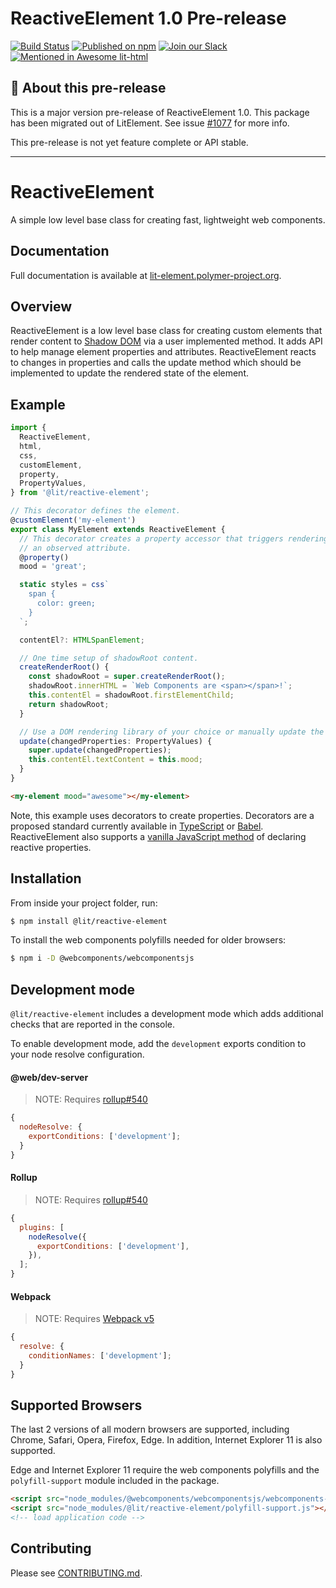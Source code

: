 # ReactiveElement 1.0 Pre-release

[![Build Status](https://github.com/polymer/lit-html/workflows/Tests/badge.svg?branch=lit-next)](https://github.com/Polymer/lit-html/actions?query=workflow%3ATests)
[![Published on npm](https://img.shields.io/npm/v/lit-element/next-major)](https://www.npmjs.com/package/lit-html)
[![Join our Slack](https://img.shields.io/badge/slack-join%20chat-4a154b.svg)](https://www.polymer-project.org/slack-invite)
[![Mentioned in Awesome lit-html](https://awesome.re/mentioned-badge.svg)](https://github.com/web-padawan/awesome-lit-html)

## 🚨 About this pre-release

This is a major version pre-release of ReactiveElement 1.0. This package
has been migrated out of LitElement. See issue
[#1077](https://github.com/Polymer/lit-element/issues/1077) for more info.

This pre-release is not yet feature complete or API stable.

<hr>

# ReactiveElement

A simple low level base class for creating fast, lightweight web components.

## Documentation

Full documentation is available at [lit-element.polymer-project.org](https://lit-element.polymer-project.org).

## Overview

ReactiveElement is a low level base class for creating custom elements that
render content to [Shadow DOM](https://developer.mozilla.org/en-US/docs/Web/Web_Components/Using_shadow_DOM)
via a user implemented method. It adds API to help manage element properties and
attributes. ReactiveElement reacts to changes in properties and calls the update
method which should be implemented to update the rendered state of the element.

## Example

```ts
import {
  ReactiveElement,
  html,
  css,
  customElement,
  property,
  PropertyValues,
} from '@lit/reactive-element';

// This decorator defines the element.
@customElement('my-element')
export class MyElement extends ReactiveElement {
  // This decorator creates a property accessor that triggers rendering and
  // an observed attribute.
  @property()
  mood = 'great';

  static styles = css`
    span {
      color: green;
    }
  `;

  contentEl?: HTMLSpanElement;

  // One time setup of shadowRoot content.
  createRenderRoot() {
    const shadowRoot = super.createRenderRoot();
    shadowRoot.innerHTML = `Web Components are <span></span>!`;
    this.contentEl = shadowRoot.firstElementChild;
    return shadowRoot;
  }

  // Use a DOM rendering library of your choice or manually update the DOM.
  update(changedProperties: PropertyValues) {
    super.update(changedProperties);
    this.contentEl.textContent = this.mood;
  }
}
```

```html
<my-element mood="awesome"></my-element>
```

Note, this example uses decorators to create properties. Decorators are a proposed
standard currently available in [TypeScript](https://www.typescriptlang.org/) or [Babel](https://babeljs.io/docs/en/babel-plugin-proposal-decorators). ReactiveElement also supports a [vanilla JavaScript method](https://lit-element.polymer-project.org/guide/properties#declare) of declaring reactive properties.

## Installation

From inside your project folder, run:

```bash
$ npm install @lit/reactive-element
```

To install the web components polyfills needed for older browsers:

```bash
$ npm i -D @webcomponents/webcomponentsjs
```

## Development mode

`@lit/reactive-element` includes a development mode which adds additional checks that are
reported in the console.

To enable development mode, add the `development` exports condition to your node
resolve configuration.

#### @web/dev-server

> NOTE: Requires [rollup#540](https://github.com/rollup/plugins/pull/540)

```js
{
  nodeResolve: {
    exportConditions: ['development'];
  }
}
```

#### Rollup

> NOTE: Requires [rollup#540](https://github.com/rollup/plugins/pull/540)

```js
{
  plugins: [
    nodeResolve({
      exportConditions: ['development'],
    }),
  ];
}
```

#### Webpack

> NOTE: Requires [Webpack v5](https://webpack.js.org/migrate/5/)

```js
{
  resolve: {
    conditionNames: ['development'];
  }
}
```

## Supported Browsers

The last 2 versions of all modern browsers are supported, including
Chrome, Safari, Opera, Firefox, Edge. In addition, Internet Explorer 11 is also supported.

Edge and Internet Explorer 11 require the web components polyfills and the
`polyfill-support` module included in the package.

```html
<script src="node_modules/@webcomponents/webcomponentsjs/webcomponents-loader.js"></script>
<script src="node_modules/@lit/reactive-element/polyfill-support.js"></script>
<!-- load application code -->
```

## Contributing

Please see [CONTRIBUTING.md](./CONTRIBUTING.md).
